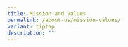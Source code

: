 ```yaml
---
title: Mission and Values
permalink: /about-us/mission-values/
variant: tiptap
description: ""
---
```

<p></p>